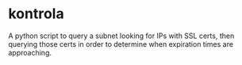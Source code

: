 # kontrola
A python script to query a subnet looking for IPs with SSL certs, then querying those certs in order to determine when expiration times are approaching.
